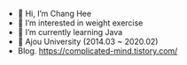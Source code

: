 - 👋 Hi, I’m Chang Hee
- 👀 I’m interested in weight exercise
- 🌱 I’m currently learning Java
- :school: Ajou University (2014.03 ~ 2020.02)
- Blog. https://complicated-mind.tistory.com/
